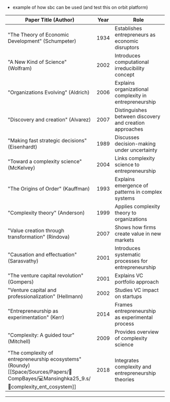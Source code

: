 - example of how sbc can be used (and test this on orbit platform)

| Paper Title (Author)                                                                   | Year | Role                                                    |
| -------------------------------------------------------------------------------------- | ---- | ------------------------------------------------------- |
| "The Theory of Economic Development" (Schumpeter)                                      | 1934 | Establishes entrepreneurs as economic disruptors        |
| "A New Kind of Science" (Wolfram)                                                      | 2002 | Introduces computational irreducibility concept         |
| "Organizations Evolving" (Aldrich)                                                     | 2006 | Explains organizational complexity in entrepreneurship  |
| "Discovery and creation" (Alvarez)                                                     | 2007 | Distinguishes between discovery and creation approaches |
| "Making fast strategic decisions" (Eisenhardt)                                         | 1989 | Discusses decision-making under uncertainty             |
| "Toward a complexity science" (McKelvey)                                               | 2004 | Links complexity science to entrepreneurship            |
| "The Origins of Order" (Kauffman)                                                      | 1993 | Explains emergence of patterns in complex systems       |
| "Complexity theory" (Anderson)                                                         | 1999 | Applies complexity theory to organizations              |
| "Value creation through transformation" (Rindova)                                      | 2007 | Shows how firms create value in new markets             |
| "Causation and effectuation" (Sarasvathy)                                              | 2001 | Introduces systematic processes for entrepreneurship    |
| "The venture capital revolution" (Gompers)                                             | 2001 | Explains VC portfolio approach                          |
| "Venture capital and professionalization" (Hellmann)                                   | 2002 | Studies VC impact on startups                           |
| "Entrepreneurship as experimentation" (Kerr)                                           | 2014 | Frames entrepreneurship as experimental process         |
| "Complexity: A guided tour" (Mitchell)                                                 | 2009 | Provides overview of complexity science                 |
| "The complexity of entrepreneurship ecosystems" (Roundy) [[Space/Sources/Papers/🐅CompBayes/💻Mansinghka25_9.s/📜complexity_ent_cosystem]] | 2018 | Integrates complexity and entrepreneurship theories     |

----